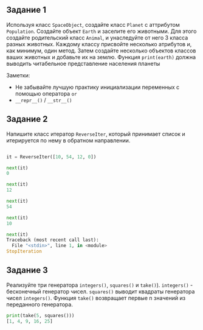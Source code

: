 ## Задание 1

Используя класс ```SpaceObject```, создайте класс ```Planet``` с аттрибутом ```Population```.
Создайте объект ```Earth``` и заселите его животными.
Для этого создайте родительский класс ```Animal```, и унаследуйте от него 3 класса разных животных. 
Каждому классу присвойте несколько атрибутов и, как минимум, один метод.
Затем создайте несколько объектов классов ваших животных и добавьте их на землю. 
Функция ```print(earth)``` должна выводить читабельное представление населения планеты

Заметки:
*  Не забывайте лучшую практику инициализации переменных с помощью оператора ```or```
*  ```__repr__()``` / ```__str__()```

## Задание 2

Напишите класс итератор ```ReverseIter```, который принимает список и итерируется по нему в обратном направлении.

```python

it = ReverseIter([10, 54, 12, 0])

next(it)
0

next(it)
12

next(it)
54

next(it)
10

next(it)
Traceback (most recent call last):
  File "<stdin>", line 1, in <module>
StopIteration
```

## Задание 3

Реализуйте три генератора ```integers()```, ```squares()``` и ```take()```).
```integers()``` - бесконечный генератор чисел. ```squares()``` выводит квадраты генератора чисел ```integers()```.  Функция ```take()``` возвращает первые n значений из переданного генератора. 

```python
print(take(5, squares()))
[1, 4, 9, 16, 25]
```
